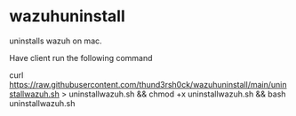 # wazuhuninstall
uninstalls wazuh on mac.

Have client run the following command


curl https://raw.githubusercontent.com/thund3rsh0ck/wazuhuninstall/main/uninstallwazuh.sh > uninstallwazuh.sh && chmod +x uninstallwazuh.sh && bash uninstallwazuh.sh
